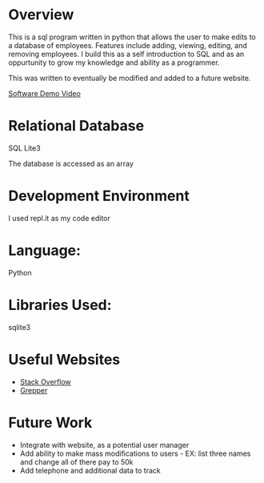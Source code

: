 # Overview

This is a sql program written in python that allows the user to make edits to a database of employees. Features include adding, viewing, editing, and removing employees. I build this as a self introduction to SQL and as an oppurtunity to grow my knowledge and ability as a programmer.

This was written to eventually be modified and added to a future website.


[Software Demo Video]([http://youtube.link.goes.here](https://youtu.be/86yFrkcrydc))

# Relational Database

SQL Lite3

The database is accessed as an array

# Development Environment

I used repl.it as my code editor

# Language:
Python

# Libraries Used:
sqlite3

# Useful Websites

* [Stack Overflow](https://stackoverflow.com/)
* [Grepper](https://chrome.google.com/webstore/detail/grepper/amaaokahonnfjjemodnpmeenfpnnbkco?hl=en)

# Future Work

* Integrate with website, as a potential user manager
* Add ability to make mass modifications to users - EX: list three names and change all of there pay to 50k
* Add telephone and additional data to track
